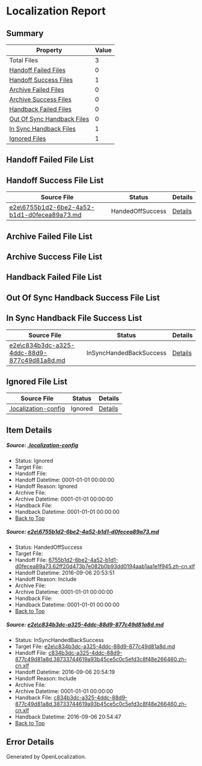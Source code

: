 # <a name='report-top'></a> Localization Report

## Summary
 Property | Value 
 -------- | ----- 
 Total Files | 3
[ Handoff Failed Files ](#handoff-failed-list)| 0
[ Handoff Success Files ](#handoff-success-list)| 1
[ Archive Failed Files ](#archive-failed-list)| 0
[ Archive Success Files ](#archive-success-list)| 0
[ Handback Failed Files ](#handback-failed-list)| 0
[ Out Of Sync Handback Files ](#outofsync-handback-success-list)| 0
[ In Sync Handback Files ](#insync-handback-success-list)| 1
[ Ignored Files ](#ignored-list)| 1

## <a name='handoff-failed-list'></a> Handoff Failed File List

## <a name='handoff-success-list'></a> Handoff Success File List
 Source File | Status | Details 
 ----------- | ------ | ------- 
 [e2e\6755b1d2-6be2-4a52-b1d1-d0fecea89a73.md](https://github.com/OpenLocalizationTestOrg/ol-test0/blob/4d7aa9063456466ed833587bfce42f921ab546c7/e2e/6755b1d2-6be2-4a52-b1d1-d0fecea89a73.md) | HandedOffSuccess | [Details](#fd9594879d9e6720c132863c1585aa1ad2c7fc141)

## <a name='archive-failed-list'></a> Archive Failed File List

## <a name='archive-success-list'></a> Archive Success File List

## <a name='handback-failed-list'></a> Handback Failed File List

## <a name='outofsync-handback-success-list'></a> Out Of Sync Handback Success File List

## <a name='insync-handback-success-list'></a> In Sync Handback File Success List
 Source File | Status | Details 
 ----------- | ------ | ------- 
 [e2e\c834b3dc-a325-4ddc-88d9-877c49d81a8d.md](https://github.com/OpenLocalizationTestOrg/ol-test0/blob/c8eb8c0362e5997ef8ff2baef9cf9a4355dfe08b/e2e/c834b3dc-a325-4ddc-88d9-877c49d81a8d.md) | InSyncHandedBackSuccess | [Details](#99027d0734c8931799bd2b7276f7e9bcd59838572)

## <a name='ignored-list'></a> Ignored File List
 Source File | Status | Details 
 ----------- | ------ | ------- 
 [.localization-config](https://github.com/OpenLocalizationTestOrg/ol-test0/blob/c8eb8c0362e5997ef8ff2baef9cf9a4355dfe08b/.localization-config) | Ignored | [Details](#3d4f252ac210baf56311d7e97dcc2db10974dbd20)

## Item Details
##### <a name='3d4f252ac210baf56311d7e97dcc2db10974dbd20'></a> Source: [.localization-config](https://github.com/OpenLocalizationTestOrg/ol-test0/blob/c8eb8c0362e5997ef8ff2baef9cf9a4355dfe08b/.localization-config)
* Status: Ignored
* Target File: 
* Handoff File: 
* Handoff Datetime: 0001-01-01 00:00:00
* Handoff Reason: Ignored
* Archive File: 
* Archive Datetime: 0001-01-01 00:00:00
* Handback File: 
* Handback Datetime: 0001-01-01 00:00:00
* [Back to Top](#report-top)

##### <a name='fd9594879d9e6720c132863c1585aa1ad2c7fc141'></a> Source: [e2e\6755b1d2-6be2-4a52-b1d1-d0fecea89a73.md](https://github.com/OpenLocalizationTestOrg/ol-test0/blob/4d7aa9063456466ed833587bfce42f921ab546c7/e2e/6755b1d2-6be2-4a52-b1d1-d0fecea89a73.md)
* Status: HandedOffSuccess
* Target File: 
* Handoff File: [6755b1d2-6be2-4a52-b1d1-d0fecea89a73.62ff20d473b7e082b0b93dd0194aab1aa1e1f945.zh-cn.xlf](https://github.com/OpenLocalizationTestOrg/ol-test0-handoff/blob/950a8cb127fcffbc7bdeac74b111d88397ac6702/ol-handoff/OpenLocalizationTestOrg/ol-test0-zhcn/ci/ht/6755b1d2-6be2-4a52-b1d1-d0fecea89a73.62ff20d473b7e082b0b93dd0194aab1aa1e1f945.zh-cn.xlf)
* Handoff Datetime: 2016-09-06 20:53:51
* Handoff Reason: Include
* Archive File: 
* Archive Datetime: 0001-01-01 00:00:00
* Handback File: 
* Handback Datetime: 0001-01-01 00:00:00
* [Back to Top](#report-top)

##### <a name='99027d0734c8931799bd2b7276f7e9bcd59838572'></a> Source: [e2e\c834b3dc-a325-4ddc-88d9-877c49d81a8d.md](https://github.com/OpenLocalizationTestOrg/ol-test0/blob/c8eb8c0362e5997ef8ff2baef9cf9a4355dfe08b/e2e/c834b3dc-a325-4ddc-88d9-877c49d81a8d.md)
* Status: InSyncHandedBackSuccess
* Target File: [e2e\c834b3dc-a325-4ddc-88d9-877c49d81a8d.md](https://github.com/OpenLocalizationTestOrg/ol-test0-zhcn/blob/6a927163cba37407221fd485b9245b0cbcda2720/e2e/c834b3dc-a325-4ddc-88d9-877c49d81a8d.md)
* Handoff File: [c834b3dc-a325-4ddc-88d9-877c49d81a8d.38733744619a93b45ce5c0c5efd3c8f48e266460.zh-cn.xlf](https://github.com/OpenLocalizationTestOrg/ol-test0-handoff/blob/2072c0e1ca8183c38845e0abdaa6852a4ac96104/ol-handoff/OpenLocalizationTestOrg/ol-test0-zhcn/ci/ht/c834b3dc-a325-4ddc-88d9-877c49d81a8d.38733744619a93b45ce5c0c5efd3c8f48e266460.zh-cn.xlf)
* Handoff Datetime: 2016-09-06 20:54:19
* Handoff Reason: Include
* Archive File: 
* Archive Datetime: 0001-01-01 00:00:00
* Handback File: [c834b3dc-a325-4ddc-88d9-877c49d81a8d.38733744619a93b45ce5c0c5efd3c8f48e266460.zh-cn.xlf](https://github.com/OpenLocalizationTestOrg/ol-test0-handback/blob/9fbe93ffe4aee743fe4ee18494cc8e0d9fab7173/ol-handback/OpenLocalizationTestOrg/ol-test0-zhcn/ci/ht/c834b3dc-a325-4ddc-88d9-877c49d81a8d.38733744619a93b45ce5c0c5efd3c8f48e266460.zh-cn.xlf)
* Handback Datetime: 2016-09-06 20:54:47
* [Back to Top](#report-top)


## Error Details

Generated by OpenLocalization.
